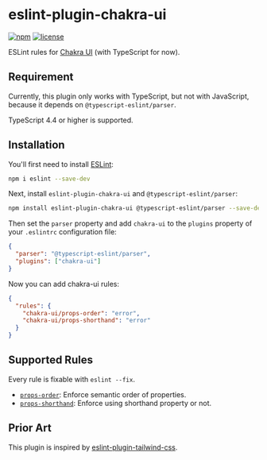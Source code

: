 # eslint-plugin-chakra-ui

[![npm](https://img.shields.io/npm/v/eslint-plugin-chakra-ui)](https://www.npmjs.com/package/eslint-plugin-chakra-ui)
[![license](https://img.shields.io/npm/l/eslint-plugin-chakra-ui)](https://github.com/Monchi/eslint-plugin-chakra-ui/blob/master/LICENSE)

ESLint rules for [Chakra UI](https://chakra-ui.com/) (with TypeScript for now).

## **Requirement**

Currently, this plugin only works with TypeScript, but not with JavaScript, because it depends on `@typescript-eslint/parser`.

TypeScript 4.4 or higher is supported.

## Installation

You'll first need to install [ESLint](https://eslint.org/):

```sh
npm i eslint --save-dev
```

Next, install `eslint-plugin-chakra-ui` and `@typescript-eslint/parser`:

```sh
npm install eslint-plugin-chakra-ui @typescript-eslint/parser --save-dev
```

Then set the `parser` property and add `chakra-ui` to the `plugins` property of your `.eslintrc` configuration file:

```json
{
  "parser": "@typescript-eslint/parser",
  "plugins": ["chakra-ui"]
}
```

Now you can add chakra-ui rules:

```json
{
  "rules": {
    "chakra-ui/props-order": "error",
    "chakra-ui/props-shorthand": "error"
  }
}
```

## Supported Rules

Every rule is fixable with `eslint --fix`.

- [`props-order`](https://github.com/Monchi/eslint-plugin-chakra-ui/blob/master/docs/rules/props-order.md): Enforce semantic order of properties.
- [`props-shorthand`](https://github.com/Monchi/eslint-plugin-chakra-ui/blob/master/docs/rules/props-shorthand.md): Enforce using shorthand property or not.

## Prior Art

This plugin is inspired by [eslint-plugin-tailwind-css](https://github.com/francoismassart/eslint-plugin-tailwindcss).
